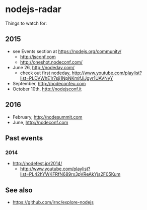 # nodejs-radar

Things to watch for:

## 2015

* see Events section at https://nodejs.org/community/
  * http://jsconf.com
  * http://oneshot.nodeconf.com/
* June 26, http://nodeday.com/
  * check out first nodeday, http://www.youtube.com/playlist?list=PLDVWhE1r7sji1NpNKmjfJiJgvr1UAVNyY
* September, http://nodeconfeu.com
* October 10th, http://nodejsconf.it

## 2016

* February, http://nodesummit.com
* June, http://nodeconf.com

## Past events

### 2014

* http://nodefest.jp/2014/
  * http://www.youtube.com/playlist?list=PL42hYWKFRfN689rx3pVReAkYjs2F05Kum

## See also

* https://github.com/irnc/explore-nodejs
